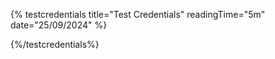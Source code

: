 {% testcredentials title="Test Credentials" readingTime="5m" date="25/09/2024" %}

{%/testcredentials%}
